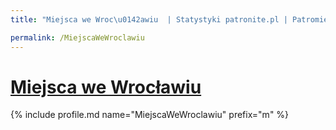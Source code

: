 ```yaml
---
title: "Miejsca we Wroc\u0142awiu  | Statystyki patronite.pl | Patromierz"

permalink: /MiejscaWeWroclawiu
---
```


# [Miejsca we Wrocławiu ](https://patronite.pl/MiejscaWeWroclawiu)

{% include profile.md name="MiejscaWeWroclawiu" prefix="m" %}
